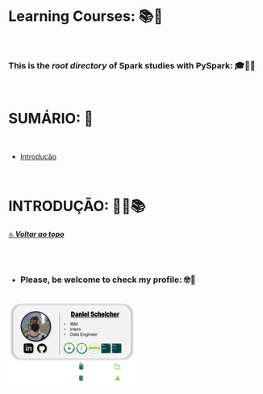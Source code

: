 # **Learning Courses:** :books::brain:

<br>

### This is the ***root directory*** of **Spark** studies with **PySpark**: :mortar_board::closed_book::robot:

<br>

# **SUMÁRIO:** :round_pushpin:

<br>

- [Introdução](#introdução-man_studentbooks)


<br>

# **INTRODUÇÃO:** :man_student::books:
[:top: ***Voltar ao topo***](#learning-courses-booksbrain)



<br>



<br>

- ### **Please, be welcome to check my profile:** :nerd_face::handshake:

<br>

<a href="https://github.com/DanScherr">
    <img src="./../images/the-end-img.png" width="50%">
</a>